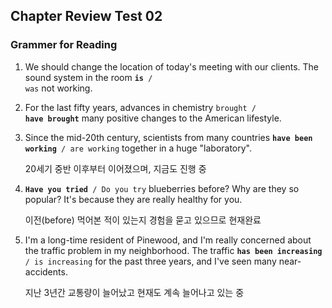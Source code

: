 ## Chapter Review Test 02

### Grammer for Reading

1. We should change the location of today's meeting with our clients. The sound system in the room <code>**is** / was</code> not working.

2. For the last fifty years, advances in chemistry <code>brought / **have brought**</code> many positive changes to the American lifestyle.

3. Since the mid-20th century, scientists from many countries <code>**have been working** / are working</code> together in a huge "laboratory".

   20세기 중반 이후부터 이어졌으며, 지금도 진행 중

4. <code>**Have you tried** / Do you try</code> blueberries before? Why are they so popular? It's because they are really healthy for you.

   이전(before) 먹어본 적이 있는지 경험을 묻고 있으므로 현재완료

5. I'm a long-time resident of Pinewood, and I'm really concerned about the traffic problem in my neighborhood. The traffic <code>**has been increasing** / is increasing</code> for the past three years, and I've seen many near-accidents.

   지난 3년간 교통량이 늘어났고 현재도 계속 늘어나고 있는 중